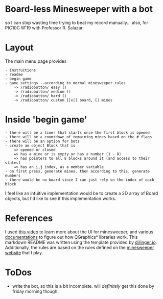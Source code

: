 # Board-less Minesweeper with a bot
so I can stop wasting time trying to beat my record manually...
also, for PIC10C W'19 with Professor R. Salazar
# Layout
The main menu page provides

    - instructions
    - readme
    - begin game
    - game settings --according to normal minesweeper rules
        -> /radiobutton/ easy ()
        -> /radiobutton/ medium ()
        -> /radiobutton/ hard ()
        -> /radiobutton/ custom []x[] board, [] mines

# Inside 'begin game'

    - there will be a timer that starts once the first block is opened
    - there will be a countdown of remaining mines based on the # flags
    - there will be an option for bots
    - create an object Block that is
        => opened or closed
        => has a mine or is empty or has a number (1 - 8)
        => has pointers to all 8 blocks around it (and access to their states)
        => has an i,j index, as a member variable
    - on first press, generate mines, then according to this, generate numbers
    - there would be no board since I can just rely on the index of each block

I feel like an intuitive implementation would be to create a 2D array of Board objects, but I'd like to see if this implementation works.

# References

I used [this video] to learn more about the UI for minesweeper, and various [documentations] to figure out how QGraphics* libraries work. This markdown README was written using the template provided by [dillinger.io]. Additionally, the rules are based on the rules defined on the [minesweeper website] that I play.


# ToDos

 - write the bot, so this is a bit incomplete. will *definitely* get this done by friday morning though.

[//]: # (These are reference links used in the body of this note and get stripped out when the markdown processor does its job. There is no need to format nicely because it shouldn't be seen. Thanks SO - http://stackoverflow.com/questions/4823468/store-comments-in-markdown-syntax)


   [this video]: <https://www.youtube.com/watch?v=T19h2nzkCzg>
   [documentations]: <https://doc.qt.io/>
   [dillinger.io]: <https://dillinger.io/>
   [minesweeper website]: <http://minesweeperonline.com/#150>

